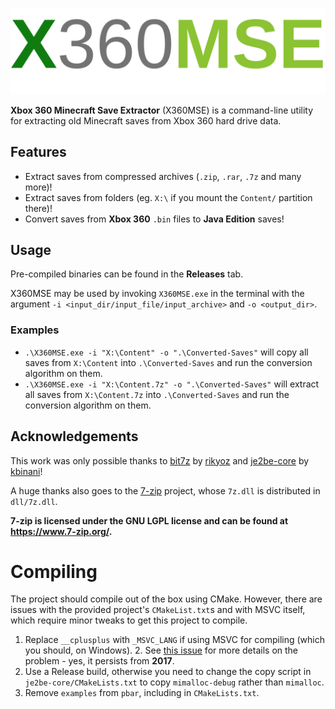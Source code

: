 ![X60MSE Logo](https://github.com/vini2003/X360MSE/blob/master/assets/logo.svg)

**Xbox 360 Minecraft Save Extractor** (X360MSE) is a command-line utility for extracting old Minecraft saves from Xbox 360 hard drive data.

## Features

- Extract saves from compressed archives (`.zip`, `.rar`, `.7z` and many more)!
- Extract saves from folders (eg. `X:\` if you mount the `Content/` partition there)!
- Convert saves from **Xbox 360** `.bin` files to **Java Edition** saves!

## Usage

Pre-compiled binaries can be found in the **Releases** tab.

X360MSE may be used by invoking `X360MSE.exe` in the terminal with the argument `-i <input_dir/input_file/input_archive>` and `-o <output_dir>`.

### Examples

- `.\X360MSE.exe -i "X:\Content" -o ".\Converted-Saves"` will copy all saves from `X:\Content` into `.\Converted-Saves` and run the conversion algorithm on them.
- `.\X360MSE.exe -i "X:\Content.7z" -o ".\Converted-Saves"` will extract all saves from `X:\Content.7z` into `.\Converted-Saves` and run the conversion algorithm on them.



## Acknowledgements

This work was only possible thanks to [bit7z](https://github.com/rikyoz/bit7z/) by [rikyoz](https://github.com/rikyoz) and [je2be-core](https://github.com/kbinani/je2be-core/) by [kbinani](https://github.com/kbinani)!

A huge thanks also goes to the [7-zip](https://www.7-zip.org/) project, whose `7z.dll` is distributed in `dll/7z.dll`. 

**7-zip is licensed under the GNU LGPL license and can be found at https://www.7-zip.org/.** 

# Compiling

The project should compile out of the box using CMake. However, there are issues with the provided project's `CMakeList.txt`s and with MSVC itself, which require minor tweaks to get this project to compile.

1. Replace `__cplusplus` with `_MSVC_LANG` if using MSVC for compiling (which you should, on Windows).
   2. See [this issue](https://developercommunity.visualstudio.com/t/msvc-incorrectly-defines-cplusplus/139261) for more details on the problem - yes, it persists from **2017**.
2. Use a Release build, otherwise you need to change the copy script in `je2be-core/CMakeLists.txt` to copy `mimalloc-debug` rather than `mimalloc`.
3. Remove `examples` from `pbar`, including in `CMakeLists.txt`.